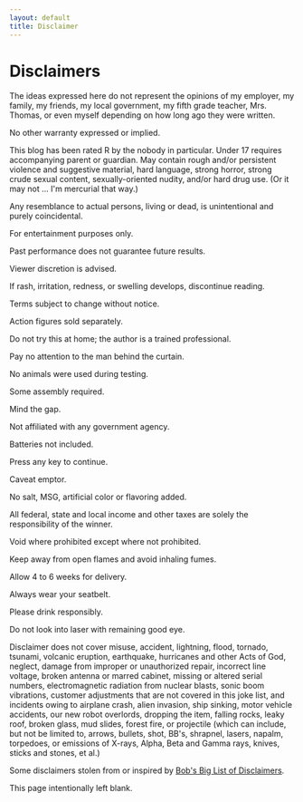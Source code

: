 ```yaml
---
layout: default
title: Disclaimer
---
```


# Disclaimers

The ideas expressed here do not represent the opinions of my employer, my family, my friends, my local government, my fifth grade teacher, Mrs. Thomas, or even myself depending on how long ago they were written.

No other warranty expressed or implied.

This blog has been rated R by the nobody in particular. Under 17 requires accompanying parent or guardian. May contain rough and/or persistent violence and suggestive material, hard language, strong horror, strong crude sexual content, sexually-oriented nudity, and/or hard drug use. (Or it may not ... I'm mercurial that way.)

Any resemblance to actual persons, living or dead, is unintentional and purely coincidental.

For entertainment purposes only.

Past performance does not guarantee future results.

Viewer discretion is advised.

If rash, irritation, redness, or swelling develops, discontinue reading.

Terms subject to change without notice.

Action figures sold separately.

Do not try this at home; the author is a trained professional.

Pay no attention to the man behind the curtain.

No animals were used during testing.

Some assembly required.

Mind the gap.

Not affiliated with any government agency.

Batteries not included.

Press any key to continue.

Caveat emptor.

No salt, MSG, artificial color or flavoring added.

All federal, state and local income and other taxes are solely the responsibility of the winner.

Void where prohibited except where not prohibited.

Keep away from open flames and avoid inhaling fumes.

Allow 4 to 6 weeks for delivery.

Always wear your seatbelt.

Please drink responsibly.

Do not look into laser with remaining good eye.

Disclaimer does not cover misuse, accident, lightning, flood, tornado, tsunami, volcanic eruption, earthquake, hurricanes and other Acts of God, neglect, damage from improper or unauthorized repair, incorrect line voltage, broken antenna or marred cabinet, missing or altered serial numbers, electromagnetic radiation from nuclear blasts, sonic boom vibrations, customer adjustments that are not covered in this joke list, and incidents owing to airplane crash, alien invasion, ship sinking, motor vehicle accidents, our new robot overlords, dropping the item, falling rocks, leaky roof, broken glass, mud slides, forest fire, or projectile (which can include, but not be limited to, arrows, bullets, shot, BB's, shrapnel, lasers, napalm, torpedoes, or emissions of X-rays, Alpha, Beta and Gamma rays, knives, sticks and stones, et al.)

Some disclaimers stolen from or inspired by [Bob's Big List of Disclaimers][disclaimers].

This page intentionally left blank.

[disclaimers]: https://sites.google.com/site/beecherbob/fun/disclaimers
